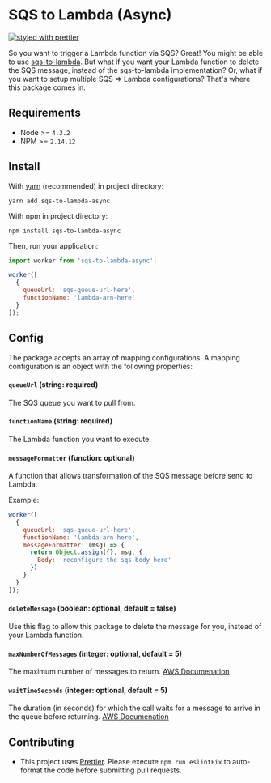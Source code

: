 # SQS to Lambda (Async)

[![styled with prettier](https://img.shields.io/badge/styled_with-prettier-ff69b4.svg)](https://github.com/prettier/prettier)

So you want to trigger a Lambda function via SQS? Great! You might be able to use [sqs-to-lambda](https://github.com/robinjmurphy/sqs-to-lambda). But what if you want your Lambda function to delete the SQS message, instead of the sqs-to-lambda implementation? Or, what if you want to setup multiple SQS => Lambda configurations? That's where this package comes in.

## Requirements
- Node >= `4.3.2`
- NPM >= `2.14.12`

## Install

With [yarn](https://yarnpkg.com) (recommended) in project directory:
```
yarn add sqs-to-lambda-async
```

With npm in project directory:
```
npm install sqs-to-lambda-async
```

Then, run your application:
```js
import worker from 'sqs-to-lambda-async';

worker([
  {
    queueUrl: 'sqs-queue-url-here',
    functionName: 'lambda-arn-here'
  }
]);
```

## Config

The package accepts an array of mapping configurations. A mapping configuration is an object with the following properties:

#### `queueUrl` (string: required)

The SQS queue you want to pull from.

#### `functionName` (string: required)

The Lambda function you want to execute.

#### `messageFormatter` (function: optional)

A function that allows transformation of the SQS message before send to Lambda.

Example:
```js
worker([
  {
    queueUrl: 'sqs-queue-url-here',
    functionName: 'lambda-arn-here',
    messageFormatter: (msg) => {
      return Object.assign({}, msg, {
        Body: 'reconfigure the sqs body here'
      })
    }
  }
]);
```

#### `deleteMessage` (boolean: optional, default = false)

Use this flag to allow this package to delete the message for you, instead of your Lambda function.

#### `maxNumberOfMessages` (integer: optional, default = 5)

The maximum number of messages to return. [AWS Documenation](http://docs.aws.amazon.com/AWSSimpleQueueService/latest/APIReference/API_ReceiveMessage.html)

#### `waitTimeSeconds` (integer: optional, default = 5)

The duration (in seconds) for which the call waits for a message to arrive in the queue before returning. [AWS Documenation](http://docs.aws.amazon.com/AWSSimpleQueueService/latest/APIReference/API_ReceiveMessage.html)

## Contributing
- This project uses [Prettier](https://github.com/prettier/prettier). Please execute `npm run eslintFix` to auto-format the code before submitting pull requests.
